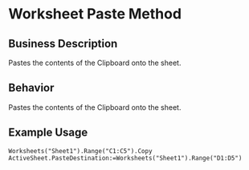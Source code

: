 # Worksheet Paste Method

## Business Description
Pastes the contents of the Clipboard onto the sheet.

## Behavior
Pastes the contents of the Clipboard onto the sheet.

## Example Usage
```vba
Worksheets("Sheet1").Range("C1:C5").Copy 
ActiveSheet.PasteDestination:=Worksheets("Sheet1").Range("D1:D5")
```